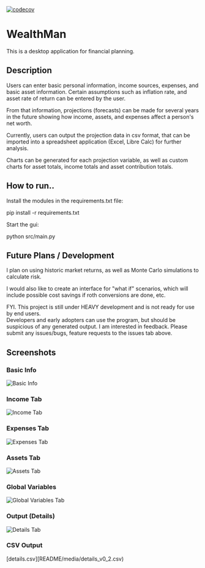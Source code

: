 [![codecov](https://codecov.io/github/bearney74/WealthMan/graph/badge.svg?token=HEIDX9MMDN)](https://codecov.io/github/bearney74/WealthMan)

# WealthMan
This is a desktop application for financial planning.

## Description
Users can enter basic personal information, income sources, expenses, and basic 
asset information. Certain assumptions such as inflation rate, and asset rate of 
return can be entered by the user.

From that information, projections (forecasts) can be made for several years in 
the future showing how income, assets, and expenses affect a person's net worth.

Currently, users can output the projection data in csv format, that can be imported 
into a spreadsheet application (Excel, Libre Calc) for further analysis.

Charts can be generated for each projection variable, as well as custom charts for 
asset totals, income totals and asset contribution totals.

## How to run..
Install the modules in the requirements.txt file:

pip install -r requirements.txt

Start the gui:

python src/main.py

## Future Plans / Development
I plan on using historic market returns, as well as Monte Carlo simulations to 
calculate risk.

I would also like to create an interface for "what if" scenarios, which will include possible
cost savings if roth conversions are done, etc.


FYI.   This project is still under HEAVY development and is not ready for use by end users.  
Developers and early adopters can use the program, but should be suspicious of any generated output.
I am interested in feedback.  Please submit any issues/bugs, feature requests to the issues tab above.

## Screenshots

### Basic Info
![Basic Info](../README/media/basic_info_v0_2.jpg)

### Income Tab
![Income Tab](README/media/income_v0_2.jpg)

### Expenses Tab
![Expenses Tab](README/media/expenses_v0_2.jpg)

### Assets Tab 
![Assets Tab](README/media/assets_v0_2.jpg)

### Global Variables
![Global Variables Tab](README/media/globalvariables_v0_2.jpg)

### Output (Details)
![Details Tab](README/media/details_v0_2.jpg)

### CSV Output
[details.csv][README/media/details_v0_2.csv)

